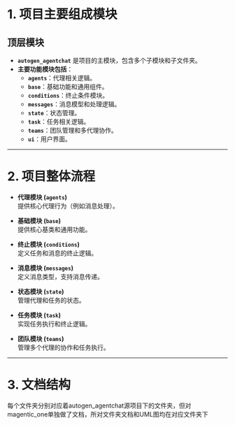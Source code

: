 # **1. 项目主要组成模块**

## **顶层模块**
- **`autogen_agentchat`** 是项目的主模块，包含多个子模块和子文件夹。
- **主要功能模块包括**：
  - **`agents`**：代理相关逻辑。
  - **`base`**：基础功能和通用组件。
  - **`conditions`**：终止条件模块。
  - **`messages`**：消息模型和处理逻辑。
  - **`state`**：状态管理。
  - **`task`**：任务相关逻辑。
  - **`teams`**：团队管理和多代理协作。
  - **`ui`**：用户界面。

---

# **2. 项目整体流程**

- **代理模块 (`agents`)**  
  提供核心代理行为（例如消息处理）。

- **基础模块 (`base`)**  
  提供核心基类和通用功能。

- **终止模块 (`conditions`)**  
  定义任务和消息的终止逻辑。

- **消息模块 (`messages`)**  
  定义消息类型，支持消息传递。

- **状态模块 (`state`)**  
  管理代理和任务的状态。

- **任务模块 (`task`)**  
  实现任务执行和终止逻辑。

- **团队模块 (`teams`)**  
  管理多个代理的协作和任务执行。
---

# **3. 文档结构**
每个文件夹分别对应着autogen_agentchat源项目下的文件夹，但对magentic_one单独做了文档，所对文件夹文档和UML图均在对应文件夹下

